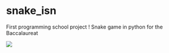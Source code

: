 # snake_isn
First programming school project ! Snake game in python for the Baccalaureat

![](gif/snake.gif)
